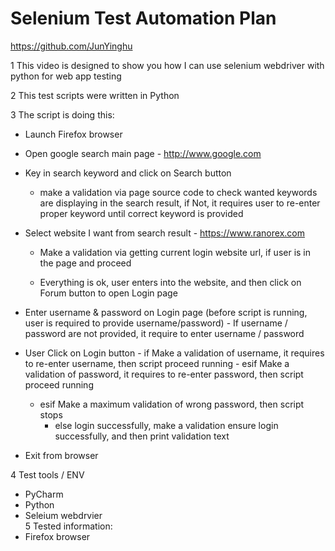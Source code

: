 # Selenium Test Automation Plan
https://github.com/JunYinghu

1 This video is designed to show you how I can use selenium webdriver with python for web app testing

2 This test scripts were written in Python

3 The script is doing this:
   - Launch Firefox browser
   - Open google search main page - http://www.google.com
   - Key in search keyword and click on Search button
      - make a validation via page source code to check wanted keywords are displaying in the search result,  if Not, it requires user to re-enter proper keyword until correct keyword is provided

   - Select website I want from search result - https://www.ranorex.com
     - Make a validation via getting current login website url, if user is in the page and proceed

     - Everything is ok, user enters into the website, and then click on Forum button to open Login page
   
   - Enter username & password on Login page (before script is running, user is required to provide username/password)
     	 - If username / password are not provided, it require to enter username / password 
   
   - User Click on Login button
    	 - if Make a validation of username, it requires to re-enter username, then script proceed running
    	 - esif Make a validation of password, it requires to re-enter password, then script proceed running
       - esif Make a maximum validation of wrong password, then script stops
     	 - else login successfully, make a validation ensure login successfully, and then print validation text
   - Exit from browser    

4 Test tools / ENV
   - PyCharm
   - Python
   - Seleium webdrvier      
5 Tested information:
   - Firefox browser   
   
   
   
